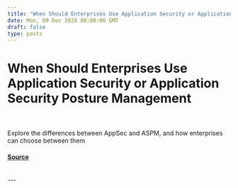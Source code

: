 ```yaml
---
title: "When Should Enterprises Use Application Security or Application Security Posture Management"
date: Mon, 09 Dec 2024 08:00:00 GMT
draft: false
type: posts
---
```

# When Should Enterprises Use Application Security or Application Security Posture Management

<br/>

<br/>
Explore the differences between AppSec and ASPM, and how enterprises can choose between them

#### [Source](https://www.infosecurity-magazine.com/blogs/when-should-enterprises-use-appsec/)

<br/>
---
